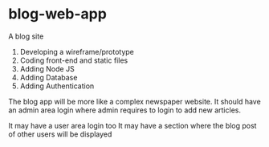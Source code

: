 # blog-web-app

A blog site

1. Developing a wireframe/prototype
2. Coding front-end and static files
3. Adding Node JS
4. Adding Database
5. Adding Authentication

The blog app will be more like a complex newspaper website.
It should have an admin area login where admin requires to login to add new articles.

It may have a user area login too
It may have a section where the blog post of other users will be displayed
